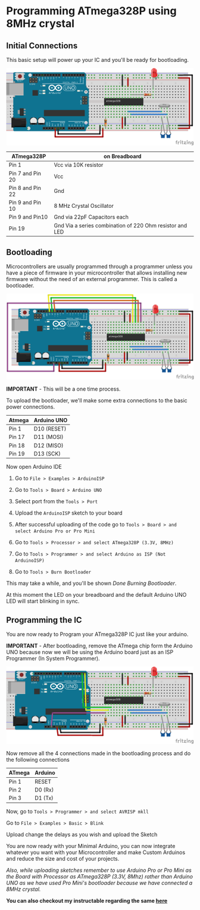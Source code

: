 # Programming ATmega328P using 8MHz crystal

## Initial Connections
This basic setup will power up your IC and you'll be ready for bootloading.

![Initial Connections](/Circuit-Diagrams/Initial-Connections.png "Initial Connections")

|   ATmega328P      |                   on Breadboard                           |
|-------------------|-----------------------------------------------------------|
|Pin 1              |Vcc via 10K resistor                                       |
|Pin 7 and Pin 20   |Vcc                                                        |
|Pin 8 and Pin 22   |Gnd                                                        |
|Pin 9 and Pin 10   |8 MHz Crystal Oscillator                                   |
|Pin 9 and Pin10    |Gnd via 22pF Capacitors each                               |
|Pin 19             |Gnd Via a series combination of 220 Ohm resistor and LED   |


## Bootloading

Microcontrollers are usually programmed through a programmer unless you have a piece of firmware in your microcontroller that allows installing new firmware without the need of an external programmer. This is called a bootloader.

![Bootloading](/Circuit-Diagrams/Bootloading.png "Bootloading")


**IMPORTANT** - This will be a one time process.

To upload the bootloader, we'll make some extra connections to the basic power connections.

|Atmega         |   Arduino UNO     |
|---------------|-------------------|
|Pin 1          |    D10 (RESET)    |
|Pin 17         |    D11 (MOSI)     |
|Pin 18         |    D12 (MISO)     |
|Pin 19         |    D13 (SCK)      |

Now open Arduino IDE

1) Go to `File > Examples > ArduinoISP`

2) Go to `Tools > Board > Arduino UNO`

3) Select port from the `Tools > Port`

4) Upload the `ArduinoISP` sketch to your board

5) After successful uploading of the code go to `Tools > Board > and select Arduino Pro or Pro Mini`

6) Go to `Tools > Processor > and select ATmega328P (3.3V, 8MHz)`

7) Go to `Tools > Programmer > and select Arduino as ISP (Not ArduinoISP)`

8) Go to `Tools > Burn Bootloader`

This may take a while, and you'll be shown *Done Burning Bootloader*.

At this moment the LED on your breadboard and the default Arduino UNO LED will start blinking in sync.


## Programming the IC

You are now ready to Program your ATmega328P IC just like your arduino.

**IMPORTANT** - After bootloading, remove the ATmega chip form the Arduino UNO because now we will be using the Arduino board just as an ISP Programmer (In System Programmer).

![Programming](/Circuit-Diagrams/Programming.png "Programming")


Now remove all the 4 connections made in the bootloading process and do the following connections

|ATmega     |   Arduino     |
|-----------|---------------|
|Pin 1      |   RESET       |
|Pin 2      |   D0 (Rx)     |
|Pin 3      |   D1 (Tx)     |

Now, go to `Tools > Programmer > and select AVRISP mkll`

Go to `File > Examples > Basic > Blink`

Upload change the delays as you wish and upload the Sketch

You are now ready with your Minimal Arduino, you can now integrate whatever you want with your Microcontroller and make Custom Arduinos and reduce the size and cost of your projects.

*Also, while uploading sketches remember to use Arduino Pro or Pro Mini as the Board with Processor as ATmega328P (3.3V, 8Mhz) rather than Arduino UNO as we have used Pro Mini's bootloader because we have connected a 8MHz crystal.*

**You can also checkout my instructable regarding the same [here](https://www.instructables.com/id/Programming-ATmega328-With-Arduino-IDE-Using-8MHz-/)**
